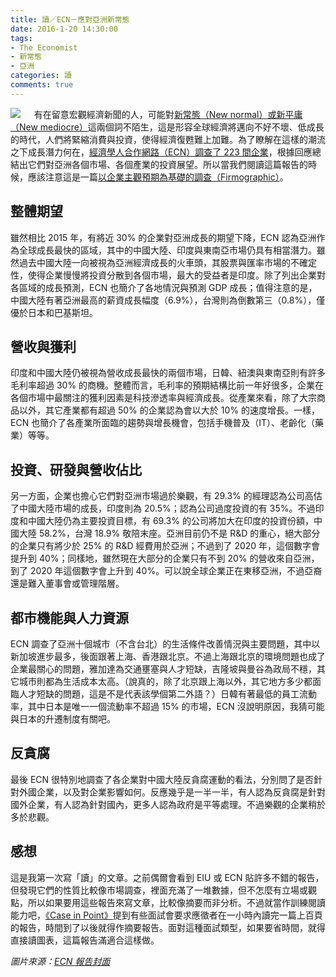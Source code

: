 ```yaml
---
title: 讀／ECN－應對亞洲新常態
date: 2016-1-20 14:30:00
tags: 
- The Economist
- 新常態
- 亞洲
categories: 讀
comments: true
---
```

![](cover.jpg)
　
有在留意宏觀經濟新聞的人，可能對[新常態（New normal）或新平庸（New mediocre）](http://wiki.mbalib.com/zh-tw/%E7%BB%8F%E6%B5%8E%E6%96%B0%E5%B8%B8%E6%80%81)這兩個詞不陌生，這是形容全球經濟將邁向不好不壞、低成長的時代，人們將緊縮消費與投資，使得經濟復甦難上加難。為了瞭解在這樣的潮流之下成長潛力何在，[經濟學人合作網路（ECN）調查了 223 間企業](https://www.facebook.com/TheEIU/photos/a.10150625608153728.403098.6431878727/10153842296008728/?type=3)，根據回應總結出它們對亞洲各個市場、各個產業的投資展望。所以當我們閱讀這篇報告的時候，應該注意這是一篇[以企業主觀預期為基礎的調查（Firmographic）](https://en.wikipedia.org/wiki/Firmographics)。<!--more-->

## 整體期望
雖然相比 2015 年，有將近 30% 的企業對亞洲成長的期望下降，ECN 認為亞洲作為全球成長最快的區域，其中的中國大陸、印度與東南亞市場仍具有相當潛力。雖然過去中國大陸一向被視為亞洲經濟成長的火車頭，其股票與匯率市場的不確定性，使得企業慢慢將投資分散到各個市場，最大的受益者是印度。除了列出企業對各區域的成長預測，ECN 也簡介了各地情況與預測 GDP 成長；值得注意的是，中國大陸有著亞洲最高的薪資成長幅度（6.9%），台灣則為倒數第三（0.8%），僅優於日本和巴基斯坦。

## 營收與獲利
印度和中國大陸仍被視為營收成長最快的兩個市場，日韓、紐澳與東南亞則有許多毛利率超過 30% 的商機。整體而言，毛利率的預期結構比前一年好很多，企業在各個市場中最關注的獲利因素是科技滲透率與經濟成長。從產業來看，除了大宗商品以外，其它產業都有超過 50% 的企業認為會以大於 10% 的速度增長。一樣，ECN 也簡介了各產業所面臨的趨勢與增長機會，包括手機普及（IT）、老齡化（藥業）等等。

## 投資、研發與營收佔比
另一方面，企業也擔心它們對亞洲市場過於樂觀，有 29.3% 的經理認為公司高估了中國大陸市場的成長，印度則為 20.5%；認為公司過度投資的有 35%。不過印度和中國大陸仍為主要投資目標，有 69.3% 的公司將加大在印度的投資份額，中國大陸 58.2%，台灣 18.9% 敬陪末座。亞洲目前仍不是 R&D 的重心，絕大部分的企業只有將少於 25% 的 R&D 經費用於亞洲；不過到了 2020 年，這個數字會提升到 40%；同樣地，雖然現在大部分的企業只有不到 20% 的營收來自亞洲，到了 2020 年這個數字會上升到 40%。可以說全球企業正在東移亞洲，不過亞裔還是難入董事會或管理階層。

## 都市機能與人力資源
ECN 調查了亞洲十個城市（不含台北）的生活條件改善情況與主要問題，其中以新加坡進步最多，後面跟著上海、香港跟北京。不過上海跟北京的環境問題也成了企業最關心的問題，雅加達為交通壅塞與人才短缺，吉隆坡與曼谷為政局不穩，其它城市則都為生活成本太高。（說真的，除了北京跟上海以外，其它地方多少都面臨人才短缺的問題，這是不是代表該學個第二外語？）日韓有著最低的員工流動率，其中日本是唯一一個流動率不超過 15% 的市場，ECN 沒說明原因，我猜可能與日本的升遷制度有關吧。

## 反貪腐
最後 ECN 很特別地調查了各企業對中國大陸反貪腐運動的看法，分別問了是否針對外國企業，以及對企業影響如何。反應幾乎是一半一半，有人認為反貪腐是針對國外企業，有人認為針對國內，更多人認為政府是平等處理。不過樂觀的企業稍於多於悲觀。

## 感想
這是我第一次寫「讀」的文章。之前偶爾會看到 EIU 或 ECN 貼許多不錯的報告，但發現它們的性質比較像市場調查，裡面充滿了一堆數據，但不怎麼有立場或觀點，所以如果要用這些報告來寫文章，比較像摘要而非分析。不過就當作訓練閱讀能力吧，[《Case in Point》](http://www.amazon.com/Case-In-Point-Interview-Preparation/dp/0971015880)提到有些面試會要求應徵者在一小時內讀完一篇上百頁的報告，時間到了以後就得作摘要報告。面對這種面試類型，如果要省時間，就得直接讀圖表，這篇報告滿適合這樣做。

*圖片來源：[ECN 報告封面](https://www.facebook.com/TheEIU/photos/a.10150625608153728.403098.6431878727/10153842296008728/?type=3)*